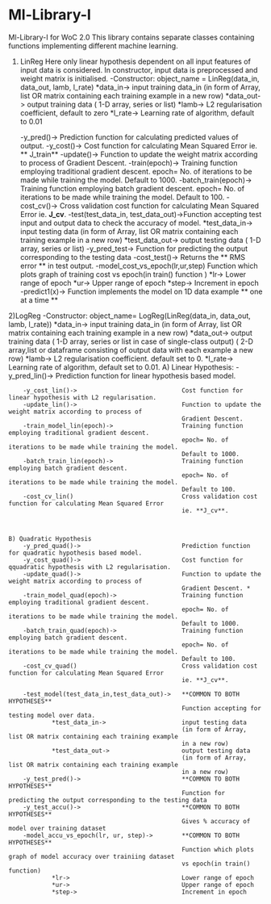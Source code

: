 # Ml-Library-I
 Ml-Library-I for WoC 2.0
This library contains separate classes containing functions implementing different machine learning.
1) LinReg
    Here only linear hypothesis dependent on all input features of input data is considered.
    In constructor, input data is preprocessed and weight matrix is initialised.
    -Constructor:
        object_name = LinReg(data_in, data_out, lamb, l_rate)
            *data_in->                  input training data_in
                                        (in form of Array, list OR matrix containing each training example in a new row)
            *data_out->                 output training data ( 1-D array, series or list)
            *lamb->                     L2 regularisation coefficient, default to zero
            *l_rate->                   Learning rate of algorithm, default to 0.01

    -y_pred()->                         Prediction function for calculating predicted values of output.
    -y_cost()->                         Cost function for calculating Mean Squared Error ie. ** J_train**
    -update()->                         Function to update the weight matrix according to process of Gradient Descent.
    -train(epoch)->                     Training function employing traditional gradient descent.
                                        epoch= No. of iterations to be made while training the model. Default to 1000.
    -batch_train(epoch)->               Training function employing batch gradient descent.
                                        epoch= No. of iterations to be made while training the model. Default to 100.
    -cost_cv()->                        Cross validation cost function for calculating Mean Squared Error ie. **J_cv**.
    -test(test_data_in, test_data_out)->Function accepting test input and output data to check the accuracy of model.
        *test_data_in->                 input testing data
                                        (in form of Array, list OR matrix containing each training example in a new row)
        *test_data_out->                output testing data
                                        ( 1-D array, series or list)
    -y_pred_test->                      Function for predicting the output corresponding to the testing data
    -cost_test()->                      Returns the ** RMS error ** in test output.
    -model_cost_vs_epoch(lr,ur,step)    Function which plots graph of training cost vs epoch(in train() function )
                *lr->                   Lower range of epoch
                *ur->                   Upper range of epoch
                *step->                 Increment in epoch
    -predict1(x)->                      Function implements the model on 1D data example ** one at a time **


2)LogReg
    -Constructor:
        object_name= LogReg(LinReg(data_in, data_out, lamb, l_rate))
            *data_in->                          input training data_in
                                                (in form of Array, list OR matrix containing each training example in a
                                                new row)
            *data_out->                         output training data
                                                ( 1-D array, series or list in case of single-class output)
                                                ( 2-D array,list or dataframe consisting of output data with each
                                                example a new row)
            *lamb->                             L2 regularisation coefficient.
                                                default set to 0.
            *l_rate->                           Learning rate of algorithm,
                                                default set to 0.01.
    A) Linear Hypothesis:
        -y_pred_lin()->                             Prediction function for linear hypothesis based model.

        -y_cost_lin()->                             Cost function for linear hypothesis with L2 regularisation.
        -update_lin()->                             Function to update the weight matrix according to process of
                                                    Gradient Descent.
        -train_model_lin(epoch)->                   Training function employing traditional gradient descent.
                                                    epoch= No. of iterations to be made while training the model.
                                                    Default to 1000.
        -batch_train_lin(epoch)->                   Training function employing batch gradient descent.
                                                    epoch= No. of iterations to be made while training the model.
                                                    Default to 100.
        -cost_cv_lin()                              Cross validation cost function for calculating Mean Squared Error
                                                    ie. **J_cv**.



    B) Quadratic Hypothesis
        -y_pred_quad()->                            Prediction function for quadratic hypothesis based model.
        -y_cost_quad()->                            Cost function for qquadratic hypothesis with L2 regularisation.
        -update_quad()->                            Function to update the weight matrix according to process of
                                                    Gradient Descent. *
        -train_model_quad(epoch)->                  Training function employing traditional gradient descent.
                                                    epoch= No. of iterations to be made while training the model.
                                                    Default to 1000.
        -batch_train_quad(epoch)->                  Training function employing batch gradient descent.
                                                    epoch= No. of iterations to be made while training the model.
                                                    Default to 100.
        -cost_cv_quad()                             Cross validation cost function for calculating Mean Squared Error
                                                    ie. **J_cv**.

        -test_model(test_data_in,test_data_out)->   **COMMON TO BOTH HYPOTHESES**
                                                    Function accepting for testing model over data.
                *test_data_in->                     input testing data
                                                    (in form of Array, list OR matrix containing each training example
                                                    in a new row)
                *test_data_out->                    output testing data
                                                    (in form of Array, list OR matrix containing each training example
                                                    in a new row)
        -y_test_pred()->                            **COMMON TO BOTH HYPOTHESES**
                                                    Function for predicting the output corresponding to the testing data
        -y_test_accu()->                            **COMMON TO BOTH HYPOTHESES**
                                                    Gives % accuracy of model over training dataset
        -model_accu_vs_epoch(lr, ur, step)->        **COMMON TO BOTH HYPOTHESES**
                                                    Function which plots graph of model accuracy over trainiing dataset
                                                    vs epoch(in train() function)
                *lr->                               Lower range of epoch
                *ur->                               Upper range of epoch
                *step->                             Increment in epoch

